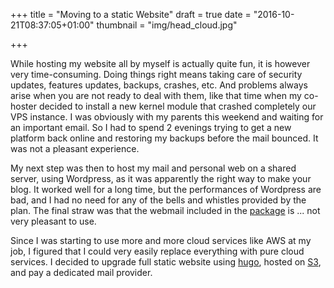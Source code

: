 +++
title = "Moving to a static Website"
draft = true
date = "2016-10-21T08:37:05+01:00"
thumbnail = "img/head_cloud.jpg"

+++

While hosting my website all by myself is actually quite fun, it is however very time-consuming.
Doing things right means taking care of security updates, features updates, backups, 
crashes, etc. And problems always arise when you are not ready to deal with them, like
that time when my co-hoster decided to install a new kernel module that crashed completely our VPS instance.
I was obviously with my parents this weekend and waiting for an important email. So I had to spend 2 evenings
trying to get a new platform back online and restoring my backups before the mail bounced. It was not a pleasant experience.

My next step was then to host my mail and personal web on a shared server, using Wordpress, as it was apparently the right way to make your blog. It worked well for a long time,
but the performances of Wordpress are bad, and I had no need for any of the bells and whistles provided by the plan. The final straw was that the webmail included in the [package](https://www.ovh.co.uk/web-hosting/web-hosting-personal.xml) is ... not very pleasant to use.

Since I was starting to use more and more cloud services like AWS at my job, I figured that I could very easily replace everything with pure cloud services. I decided to upgrade full static website using [hugo](https://gohugo.io/), hosted on
[S3](http://docs.aws.amazon.com/AmazonS3/latest/dev/website-hosting-custom-domain-walkthrough.html), and pay a dedicated mail provider.
